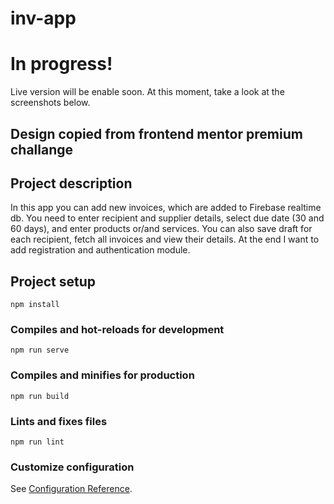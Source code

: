 # inv-app

# In progress!
Live version will be enable soon. At this moment, take a look at the screenshots below.

## Design copied from frontend mentor premium challange

## Project description
In this app you can add new invoices, which are added to Firebase realtime db. You need to enter recipient and supplier details, select due date (30 and 60 days), and enter products or/and services. You can also save draft for each recipient, fetch all invoices and view their details. At the end I want to add registration and authentication module.

## Project setup
```
npm install
```

### Compiles and hot-reloads for development
```
npm run serve
```

### Compiles and minifies for production
```
npm run build
```

### Lints and fixes files
```
npm run lint
```

### Customize configuration
See [Configuration Reference](https://cli.vuejs.org/config/).
